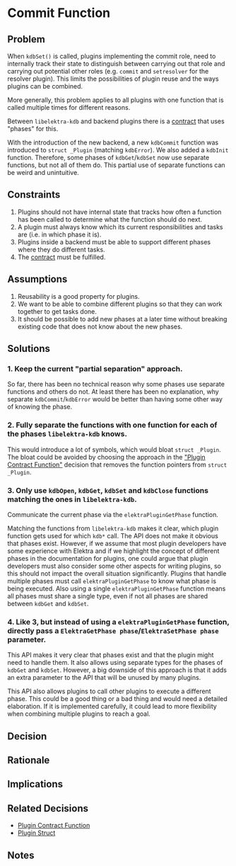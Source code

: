 # Commit Function

## Problem

When `kdbSet()` is called, plugins implementing the commit role, need to internally track their state to distinguish between carrying out that role and carrying out potential other roles (e.g. `commit` and `setresolver` for the resolver plugin).
This limits the possibilities of plugin reuse and the ways plugins can be combined.

More generally, this problem applies to all plugins with one function that is called multiple times for different reasons.

Between `libelektra-kdb` and backend plugins there is a [contract](../../dev/backend-plugins.md) that uses "phases" for this.

With the introduction of the new backend, a new `kdbCommit` function was introduced to `struct _Plugin` (matching `kdbError`).
We also added a `kdbInit` function.
Therefore, some phases of `kdbGet`/`kdbSet` now use separate functions, but not all of them do.
This partial use of separate functions can be weird and unintuitive.

## Constraints

1. Plugins should not have internal state that tracks how often a function has been called to determine what the function should do next.
2. A plugin must always know which its current responsibilities and tasks are (i.e. in which phase it is).
3. Plugins inside a backend must be able to support different phases where they do different tasks.
4. The [contract](../../dev/backend-plugins.md) must be fulfilled.

## Assumptions

1. Reusability is a good property for plugins.
2. We want to be able to combine different plugins so that they can work together to get tasks done.
3. It should be possible to add new phases at a later time without breaking existing code that does not know about the new phases.

## Solutions

### 1. Keep the current "partial separation" approach.

So far, there has been no technical reason why some phases use separate functions and others do not.
At least there has been no explanation, why separate `kdbCommit`/`kdbError` would be better than having some other way of knowing the phase.

### 2. Fully separate the functions with one function for each of the phases `libelektra-kdb` knows.

This would introduce a lot of symbols, which would bloat `struct _Plugin`.
The bloat could be avoided by choosing the approach in the ["Plugin Contract Function"](../0_drafts/plugin_contract_function.md) decision that removes the function pointers from `struct _Plugin`.

### 3. Only use `kdbOpen`, `kdbGet`, `kdbSet` and `kdbClose` functions matching the ones in `libelektra-kdb`.

Communicate the current phase via the `elektraPluginGetPhase` function.

Matching the functions from `libelektra-kdb` makes it clear, which plugin function gets used for which `kdb*` call.
The API does not make it obvious that phases exist.
However, if we assume that most plugin developers have some experience with Elektra and if we highlight the concept of different phases in the documentation for plugins, one could argue that plugin developers must also consider some other aspects for writing plugins, so this should not impact the overall situation significantly.
Plugins that handle multiple phases must call `elektraPluginGetPhase` to know what phase is being executed.
Also using a single `elektraPluginGetPhase` function means all phases must share a single type, even if not all phases are shared between `kdbGet` and `kdbSet`.

### 4. Like 3, but instead of using a `elektraPluginGetPhase` function, directly pass a `ElektraGetPhase phase`/`ElektraSetPhase phase` parameter.

This API makes it very clear that phases exist and that the plugin might need to handle them.
It also allows using separate types for the phases of `kdbGet` and `kdbSet`.
However, a big downside of this approach is that it adds an extra parameter to the API that will be unused by many plugins.

This API also allows plugins to call other plugins to execute a different phase.
This could be a good thing or a bad thing and would need a detailed elaboration.
If it is implemented carefully, it could lead to more flexibility when combining multiple plugins to reach a goal.

## Decision

## Rationale

## Implications

## Related Decisions

- [Plugin Contract Function](../0_drafts/plugin_contract_function.md)
- [Plugin Struct](../0a_postponed/plugin_struct.md)

## Notes
